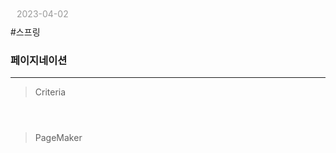 <p id="today" style="color:#999; margin:10px 0 10px 10px">
  2023-04-02
</p>
#스프링

### 페이지네이션
---
> Criteria
```



```


> PageMaker